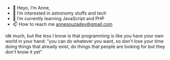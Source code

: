 - 👋 Heyo, I’m Anne,
- 👀 I’m interested in astronomy stuffs and tech
- 🌱 I’m currently learning JavaScript and PHP 
- 📫 How to reach me annesouzadev@gmail.com


idk much, but the less I know is that programming is like you have your own world in your hand: "you can do whatever you want, so don't lose your time doing things that already exist, do things that people are looking for but they don't know it yet"
<!---![Matrix](https://github.com/heyoninis/heyoninis/assets/131973049/f777f7e9-01a5-4624-a9fd-7cdebe6251df)

_*{ Matrix been one of my fav movies ever }*_

heyoninis/heyoninis is a ✨ special ✨ repository because its `README.md` (this file) appears on your GitHub profile.
You can click the Preview link to take a look at your changes.
--->

